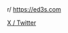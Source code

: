 <title>r/ ed3s</title>
r/ <a href="https://ed3s.com" target="_blank">https://ed3s.com</a>

<a href="https://x.com/ed3scom" target="_blank">X / Twitter </a>
